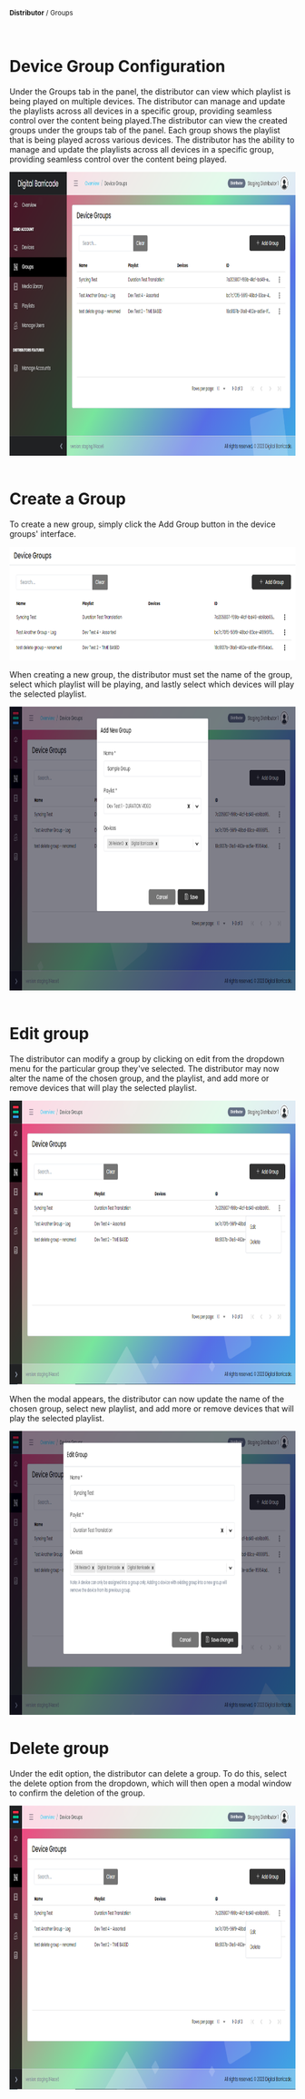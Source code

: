 <small><b>Distributor</b> / Groups</small>

<br />
<h1>Device Group Configuration</h1>
<div class="description">
    <p>
        Under the Groups tab in the panel, the distributor can view which playlist is being played on multiple devices. The distributor can manage and update the playlists across all devices in a specific group, providing seamless control over the content being played.The distributor can view the created groups under the groups tab of the panel. Each group shows the playlist that is being played across various devices. The distributor has the ability to manage and update the playlists across all devices in a specific group, providing seamless control over the content being played.
    </p>
    <img src="/images/distributor/groups/groupsTab.png" alt="group_create_playlist" width="100%" height="500">
</div>

<br/>
<h1> Create a Group </h1>
<div class="description">
    <p>
       To create a new group, simply click the Add Group button in the device groups' interface. 
    </p>
    <img src="/images/distributor/groups/groupsAdd.png" alt="create_device_config"  width="100%" height="200">
<br/>
    <p>
        When creating a new group, the distributor must set the name of the group, select which playlist will be playing, and lastly select which devices will play the selected playlist.
    </p>
    <img src="/images/distributor/groups/groupsAddModal.png" alt="add_new_group" width="100%" height="500">
</div>

<br />
<h1>Edit group</h1>
<div class="description">
    <p>
        The distributor can modify a group by clicking on edit from the dropdown menu for the particular group they've selected. The distributor may now alter the name of the chosen group, and the playlist, and add more or remove devices that will play the selected playlist.
    </p>
    <img src="/images/distributor/groups/groupsEdit.png" alt="edit_device_group" width="100%" height="500">
    <p>
       When the modal appears, the distributor can now update the name of the chosen group, select new playlist, and add more or remove devices that will play the selected playlist.
    </p>
    <img src="/images/distributor/groups/groupsEditModal.png" alt="edit_device_group" width="100%" height="500">
</div>

<h1>Delete group</h1>
<div class="description">
    <p>
       Under the edit option, the distributor can delete a group. To do this, select the delete option from the dropdown, which will then open a modal window to confirm the deletion of the group.
    </p>
    <img src="/images/distributor/groups/groupsDelete.png" alt="edit_device_group" width="100%" height="500">
</div>